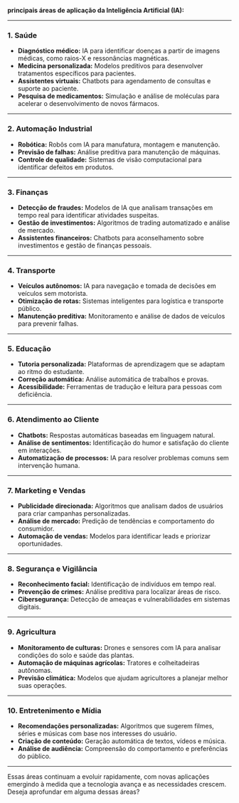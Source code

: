 **principais áreas de aplicação da Inteligência Artificial (IA):**

---

### 1. **Saúde**
   - **Diagnóstico médico:** IA para identificar doenças a partir de imagens médicas, como raios-X e ressonâncias magnéticas.
   - **Medicina personalizada:** Modelos preditivos para desenvolver tratamentos específicos para pacientes.
   - **Assistentes virtuais:** Chatbots para agendamento de consultas e suporte ao paciente.
   - **Pesquisa de medicamentos:** Simulação e análise de moléculas para acelerar o desenvolvimento de novos fármacos.

---

### 2. **Automação Industrial**
   - **Robótica:** Robôs com IA para manufatura, montagem e manutenção.
   - **Previsão de falhas:** Análise preditiva para manutenção de máquinas.
   - **Controle de qualidade:** Sistemas de visão computacional para identificar defeitos em produtos.

---

### 3. **Finanças**
   - **Detecção de fraudes:** Modelos de IA que analisam transações em tempo real para identificar atividades suspeitas.
   - **Gestão de investimentos:** Algoritmos de trading automatizado e análise de mercado.
   - **Assistentes financeiros:** Chatbots para aconselhamento sobre investimentos e gestão de finanças pessoais.

---

### 4. **Transporte**
   - **Veículos autônomos:** IA para navegação e tomada de decisões em veículos sem motorista.
   - **Otimização de rotas:** Sistemas inteligentes para logística e transporte público.
   - **Manutenção preditiva:** Monitoramento e análise de dados de veículos para prevenir falhas.

---

### 5. **Educação**
   - **Tutoria personalizada:** Plataformas de aprendizagem que se adaptam ao ritmo do estudante.
   - **Correção automática:** Análise automática de trabalhos e provas.
   - **Acessibilidade:** Ferramentas de tradução e leitura para pessoas com deficiência.

---

### 6. **Atendimento ao Cliente**
   - **Chatbots:** Respostas automáticas baseadas em linguagem natural.
   - **Análise de sentimentos:** Identificação do humor e satisfação do cliente em interações.
   - **Automatização de processos:** IA para resolver problemas comuns sem intervenção humana.

---

### 7. **Marketing e Vendas**
   - **Publicidade direcionada:** Algoritmos que analisam dados de usuários para criar campanhas personalizadas.
   - **Análise de mercado:** Predição de tendências e comportamento do consumidor.
   - **Automação de vendas:** Modelos para identificar leads e priorizar oportunidades.

---

### 8. **Segurança e Vigilância**
   - **Reconhecimento facial:** Identificação de indivíduos em tempo real.
   - **Prevenção de crimes:** Análise preditiva para localizar áreas de risco.
   - **Cibersegurança:** Detecção de ameaças e vulnerabilidades em sistemas digitais.

---

### 9. **Agricultura**
   - **Monitoramento de culturas:** Drones e sensores com IA para analisar condições do solo e saúde das plantas.
   - **Automação de máquinas agrícolas:** Tratores e colheitadeiras autônomas.
   - **Previsão climática:** Modelos que ajudam agricultores a planejar melhor suas operações.

---

### 10. **Entretenimento e Mídia**
   - **Recomendações personalizadas:** Algoritmos que sugerem filmes, séries e músicas com base nos interesses do usuário.
   - **Criação de conteúdo:** Geração automática de textos, vídeos e música.
   - **Análise de audiência:** Compreensão do comportamento e preferências do público.

---

Essas áreas continuam a evoluir rapidamente, com novas aplicações emergindo à medida que a tecnologia avança e as necessidades crescem. Deseja aprofundar em alguma dessas áreas?
